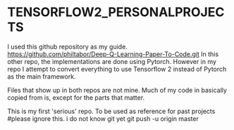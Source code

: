 ﻿# TENSORFLOW2_PERSONALPROJECTS
I used this github repository as my guide.
https://github.com/philtabor/Deep-Q-Learning-Paper-To-Code.git
In this other repo, the implementations are done using Pytorch. However in my repo I attempt to convert everything to use Tensorflow 2 instead of Pytorch as the main framework.

Files that show up in both repos are not mine.
Much of my code in basically copied from is, except for the parts that matter.

This is my first 'serious' repo. To be used as reference for past projects
#please ignore this. i do not know git yet
git push -u origin master
